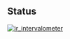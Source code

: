 ## Status

[![ir_intervalometer](https://catalog.flipperzero.one/application/ir_intervalometer/widget)](https://catalog.flipperzero.one/application/ir_intervalometer/page)
